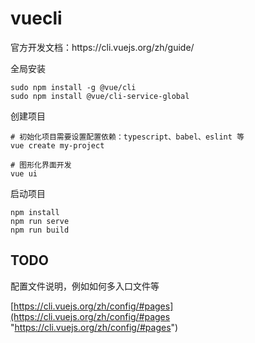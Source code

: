 # vuecli

官方开发文档：https\://cli.vuejs.org/zh/guide/

全局安装

```
sudo npm install -g @vue/cli
sudo npm install @vue/cli-service-global
```

创建项目

```
# 初始化项目需要设置配置依赖：typescript、babel、eslint 等
vue create my-project

# 图形化界面开发
vue ui
```

启动项目

```
npm install
npm run serve
npm run build
```

## TODO

配置文件说明，例如如何多入口文件等

[https://cli.vuejs.org/zh/config/#pages](https://cli.vuejs.org/zh/config/#pages "https://cli.vuejs.org/zh/config/#pages")


